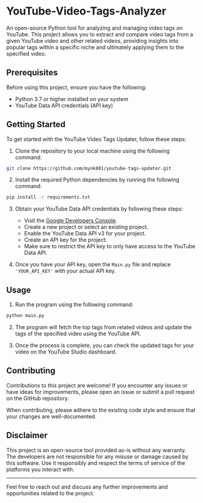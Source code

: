 # YouTube-Video-Tags-Analyzer
An open-source Python tool for analyzing and managing video tags on YouTube. This project allows you to extract and compare video tags from a given YouTube video and other related videos, providing insights into popular tags within a specific niche and ultimately applying them to the specified video.

## Prerequisites

Before using this project, ensure you have the following:

- Python 3.7 or higher installed on your system
- YouTube Data API credentials (API key)

## Getting Started

To get started with the YouTube Video Tags Updater, follow these steps:

1. Clone the repository to your local machine using the following command:

```bash
git clone https://github.com/mynk801/youtube-tags-updater.git
```

2. Install the required Python dependencies by running the following command:

```bash
pip install -r requirements.txt
```

3. Obtain your YouTube Data API credentials by following these steps:

   - Visit the [Google Developers Console](https://console.developers.google.com/).
   - Create a new project or select an existing project.
   - Enable the YouTube Data API v3 for your project.
   - Create an API key for the project.
   - Make sure to restrict the API key to only have access to the YouTube Data API.

4. Once you have your API key, open the `Main.py` file and replace `'YOUR_API_KEY'` with your actual API key.

## Usage

1. Run the program using the following command:

```bash
python main.py
```

2. The program will fetch the top tags from related videos and update the tags of the specified video using the YouTube API.

3. Once the process is complete, you can check the updated tags for your video on the YouTube Studio dashboard.

## Contributing

Contributions to this project are welcome! If you encounter any issues or have ideas for improvements, please open an issue or submit a pull request on the GitHub repository.

When contributing, please adhere to the existing code style and ensure that your changes are well-documented.


## Disclaimer

This project is an open-source tool provided as-is without any warranty. The developers are not responsible for any misuse or damage caused by this software. Use it responsibly and respect the terms of service of the platforms you interact with.

---

Feel free to reach out and discuss any further improvements and opportunities related to the project.

